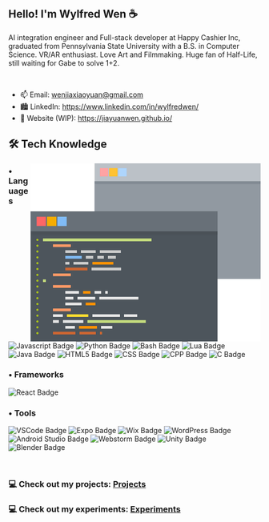 <!-- ========================= Title Image =========================-->
<!--<p align="center">
  <img src="./images/logo/Logo-1.png" width=200 /> 
</p>-->

<!-- ========================= Self Intro =========================-->
<h2 align="left">
Hello! I'm Wylfred Wen ☕
</h2>

<!-- ========================= Self Desc =========================-->
<p align="left">
  AI integration engineer and Full-stack developer at Happy Cashier Inc, graduated from Pennsylvania State University with a B.S. in Computer Science. VR/AR enthusiast. Love Art and Filmmaking. Huge fan of Half-Life, still waiting for Gabe to solve 1+2.
</p>

<!--
<p align="center">
   <img src="https://github-readme-streak-stats.herokuapp.com?user=JiayuanWen&theme=graywhite&background=DD272700&border=818181&stroke=A8A8A8&ring=AEFF00&fire=FFBB00&currStreakNum=8E8E8E&sideNums=8E8E8E&currStreakLabel=8E8E8E&sideLabels=8E8E8E&dates=8E8E8E"/> 
</p> 
-->
<br>

* 📫 Email: wenjiaxiaoyuan@gmail.com
* 🏙️ LinkedIn: https://www.linkedin.com/in/wylfredwen/
* 🔗 Website (WIP): https://jiayuanwen.github.io/ 

<!-- ========================= Experiences =========================-->
<h2 align="left">
  🛠️ Tech Knowledge
</h2>

<div align="center">
  <img src="/images/cliparts/code.png" width=460 align="right">
</div> 

<h3 align="left">
 • Languages
</h3>
<div align="left">
  <img alt="Javascript Badge" src="https://img.shields.io/badge/-JS-%23F7DF1E?style=for-the-badge&logo=javascript&logoColor=black">
  <img alt="Python Badge" src="https://img.shields.io/badge/-Python-%233776AB?style=for-the-badge&logo=python&logoColor=white">
  <img alt="Bash Badge" src="https://img.shields.io/badge/-Bash-%234EAA25?style=for-the-badge&logo=gnubash&logoColor=white">
  <img alt="Lua Badge" src="https://img.shields.io/badge/-Lua-%232C2D72?style=for-the-badge&logo=lua">
  <img alt="Java Badge" src="https://img.shields.io/badge/-Java-%23FC4C02?style=for-the-badge&logo=java&logoColor=white">
  <img alt="HTML5 Badge" src="https://img.shields.io/badge/-HTML-E34F26?style=for-the-badge&logo=html5&logoColor=white">
  <img alt="CSS Badge" src="https://img.shields.io/badge/CSS-1572B6?style=for-the-badge&logo=css3&logoColor=white">
  <img alt="CPP Badge" src="https://img.shields.io/badge/C%2B%2B-00599C?style=for-the-badge&logo=c%2B%2B&logoColor=white">
  <img alt="C Badge" src="https://img.shields.io/badge/C-00599C?style=for-the-badge&logo=c&logoColor=white">
</div>


<div>
  
</div>




<h3 align="left">
 • Frameworks
</h3>
<p align="left">
  <img alt="React Badge" src="https://img.shields.io/badge/-React-%2361DAFB?style=for-the-badge&logo=react&logoColor=black">
</p>

<h3 align="left">
 • Tools
</h3>
 
<p align="left">
  <img alt="VSCode Badge" src="https://img.shields.io/badge/VSCode-0078D4?style=for-the-badge&logo=visual%20studio%20code&logoColor=white">
  <img alt="Expo Badge" src="https://img.shields.io/badge/Expo-1B1F23?style=for-the-badge&logo=expo&logoColor=white">
  <img alt="Wix Badge" src="https://img.shields.io/badge/Wix-000?style=for-the-badge&logo=wix&logoColor=white">
  <img alt="WordPress Badge" src="https://img.shields.io/badge/Wordpress-21759B?style=for-the-badge&logo=wordpress&logoColor=white">
  <img alt="Android Studio Badge" src="https://img.shields.io/badge/Android_Studio-3DDC84?style=for-the-badge&logo=android-studio&logoColor=black&">
  <img alt="Webstorm Badge" src="https://img.shields.io/badge/WebStorm-000000?style=for-the-badge&logo=WebStorm&logoColor=white">
  <img alt="Unity Badge" src="https://img.shields.io/badge/Unity-100000?style=for-the-badge&logo=unity&logoColor=white">
  <img alt="Blender Badge" src="https://img.shields.io/badge/blender-%23F5792A.svg?style=for-the-badge&logo=blender&logoColor=white">
  <!-- Hidden icons 
  <a href="https://www.adobe.com/products/photoshop.html?promoid=RBS7NL7F&mv=other"><img src="https://github.com/JiayuanWen/JiayuanWen/blob/main/images/exprience/icons/photoshop.png"  style="width: 30px" /></a> &emsp;&nbsp;
  <a href="https://visualstudio.microsoft.com/"><img src="https://github.com/devicons/devicon/blob/master/icons/visualstudio/visualstudio-plain.svg"  style="width: 30px;" /></a> &emsp;&nbsp;
  -->
</p>
<br/>

<!--
![Jiayuan's GitHub stats](https://github-readme-stats.vercel.app/api?username=jiayuanwen&show_icons=true&bg_color=00000000&text_color=777777&border_color=777777)
-->

<h3 align="left">
  💻 Check out my projects: <a href="https://github.com/stars/JiayuanWen/lists/computer-projects">Projects</a>
</h3>
<h3 align="left">
  💻 Check out my experiments: <a href="https://github.com/stars/JiayuanWen/lists/experimentation">Experiments</a>
</h3>

<br/>

<p align="center">
  <!--
  <img src="https://github-readme-stats.vercel.app/api/top-langs/?username=JiayuanWen&layout=compact&count_private=true&langs_count=10&hide=css,ejs,html&exclude_repo=projects,blogs&bg_color=-45,ff0000,ff8800&text_color=e2dc00&border_color=00000000&title_color=fff900&icon_color=f8ff00" />
  <!--
  <img src="https://github-readme-stats.vercel.app/api?username=jiayuanwen&include_all_commits=true&count_private=trie&show_icons=true&bg_color=-45,ff0000,ff8800&text_color=e2dc00&border_color=00000000&title_color=fff900&icon_color=f8ff00" />
  -->
</p>
